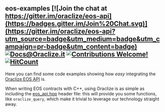 ## eos-examples [![Join the chat at https://gitter.im/oraclize/eos-api](https://badges.gitter.im/Join%20Chat.svg)](https://gitter.im/oraclize/eos-api?utm_source=badge&utm_medium=badge&utm_campaign=pr-badge&utm_content=badge) [![Docs@Oraclize.it](https://camo.githubusercontent.com/5e89710c6ae9ce0da822eec138ee1a2f08b34453/68747470733a2f2f696d672e736869656c64732e696f2f62616467652f646f63732d536c6174652d627269676874677265656e2e737667)](http://docs.oraclize.it) [![Contributions Welcome!](https://img.shields.io/badge/contributions-welcome-brightgreen.svg?style=flat)](https://github.com/oraclize/eos-examples/issues) [![HitCount](http://hits.dwyl.io/oraclize/eos-examples.svg)](http://hits.dwyl.io/oraclize/eos-examples)

Here you can find some code examples showing how *easy* integrating the [Oraclize EOS API](https://github.com/oraclize/eos-api) is.

When writing EOS contracts with C++, using Oraclize is as simple as including the [eos_api.hpp](https://github.com/oraclize/eos-api) header file: this will provide you some functions, like `oraclize_query`, which make it trivial to leverage our technology straight away.

